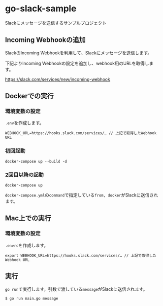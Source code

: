 # go-slack-sample
Slackにメッセージを送信するサンプルプロジェクト

## Incoming Webhookの追加
SlackのIncoming Webhookを利用して、Slackにメッセージを送信します。

下記よりIncoming Webhookの設定を追加し、webhook用のURLを取得します。

https://slack.com/services/new/incoming-webhook

## Dockerでの実行

### 環境変数の設定
`.env`を作成します。

```
WEBHOOK_URL=https://hooks.slack.com/services/… // 上記で取得したWebhook URL
```

### 初回起動
```
docker-compose up --build -d
```

### 2回目以降の起動
```
docker-compose up
```

`docker-compose.yml`の`command`で指定している`from, docker`がSlackに送信されます。

## Mac上での実行

### 環境変数の設定
`.envrc`を作成します。

```
export WEBHOOK_URL=https://hooks.slack.com/services/… // 上記で取得したWebhook URL
```

## 実行
`go run`で実行します。引数で渡している`message`がSlackに送信されます。


```
$ go run main.go message
```
